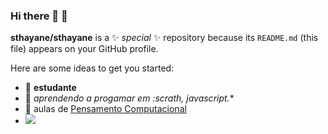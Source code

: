### Hi there 👋 :partying_face:


**sthayane/sthayane** is a ✨ _special_ ✨ repository because its `README.md` (this file) appears on your GitHub profile.

Here are some ideas to get you started:

- 🔭 **estudante** 
- 🌱 *aprendendo a progamar em :scrath, javascript.**
- 👤 aulas de [Pensamento Computacional](https://img.shields.io/badge/JavaScript-323330?style=for-the-badge&logo=javascript&logoColor=F7DF1E)
- ![](https://img.shields.io/badge/JavaScript-323330?style=for-the-badge&logo=javascript&logoColor=F7DF1E)
